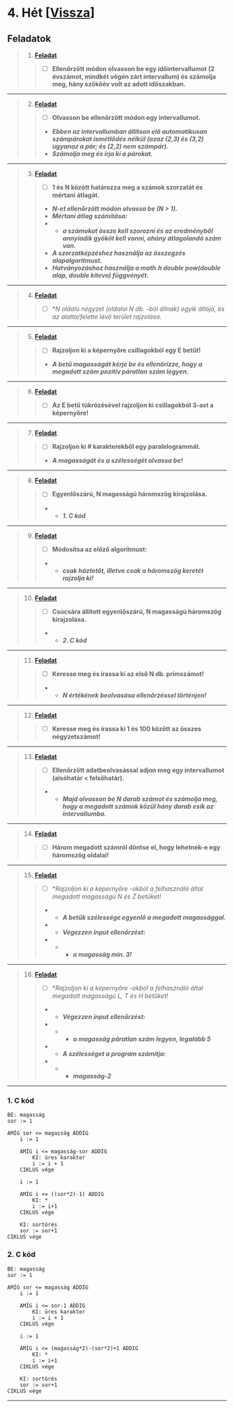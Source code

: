 # 4. Hét [[Vissza](https://github.com/OraveczJozsef/Miskolci_Egyetem/tree/main/Programoz%C3%A1s%20Alapjai/Szorgalmi%20Feladatok)]

## Feladatok
> 1. **[Feladat]()**
> > - [ ] **Ellenőrzött módon olvasson be egy időintervallumot (2 évszámot, mindkét végén zárt intervallum) és számolja meg, hány szökőév volt az adott időszakban.**
----
> 2. **[Feladat]()**
> > - [ ] **Olvasson be ellenőrzött módon egy intervallumot.**
> > - ***Ebben az intervallumban állítson elő automatikusan számpárokat ismétlődés nélkül (azaz (2,3) és (3,2) ugyanaz a pár; és (2,2) nem számpár).***
> > - ***Számolja meg és írja ki a párokat.***
----
> 3. **[Feladat]()**
> > - [ ] **1 és N között határozza meg a számok szorzatát és mértani átlagát.**
> > - ***N-et ellenőrzött módon olvassa be (N > 1).***
> > - ***Mértani átlag számítása:***
> > - - ***a számokat össze kell szorozni és az eredményből annyiadik gyököt kell vonni, ahány átlagolandó szám van.***
> > - ***A szorzatképzéshez használja az összegzés alapalgoritmust.***
> > - ***Hatványozáshoz használja a math.h double pow(double alap, double kitevo) függvényét.***
----
> 4. **[Feladat]()**
> > - [ ] **N oldalú négyzet (oldalai N db. *-ból állnak) egyik átlója, és az alatta/felette lévő terület rajzolása.**
----
> 5. **[Feladat]()**
> > - [ ] **Rajzoljon ki a képernyőre csillagokból egy E betűt!**
> > - ***A betű magasságát kérje be és ellenőrizze, hogy a megadott szám pozitív páratlan szám legyen.***
----
> 6. **[Feladat]()**
> > - [ ] **Az E betű tükrözésével rajzoljon ki csillagokból 3-ast a képernyőre!**
----
> 7. **[Feladat]()**
> > - [ ] **Rajzoljon ki # karakterekből egy paralelogrammát.**
> > - ***A magasságát és a szélességét olvassa be!***
----
> 8. **[Feladat]()**
> > - [ ] **Egyenlőszárú, N magasságú háromszög kirajzolása.**
> > - - ***1. C kód***
----
> 9. **[Feladat]()**
> > - [ ] **Módosítsa az előző algoritmust:**
> > - - ***csak háztetőt, illetve csak a háromszög keretét rajzolja ki!***
----
> 10. **[Feladat]()**
> > - [ ] **Csúcsára állított egyenlőszárú, N magasságú háromszög kirajzolása.**
> > - - ***2. C kód***
----
> 11. **[Feladat]()**
> > - [ ] **Keresse meg és írassa ki az első N db. prímszámot!**
> > - - ***N értékének beolvasása ellenőrzéssel történjen!***
----
> 12. **[Feladat]()**
> > - [ ] **Keresse meg és írassa ki 1 és 100 között az összes négyzetszámot!**
----
> 13. **[Feladat]()**
> > - [ ] **Ellenőrzött adatbeolvasással adjon meg egy intervallumot (alsóhatár < felsőhatár).**
> > - - ***Majd olvasson be N darab számot és számolja meg, hogy a megadott számok közül hány darab esik az intervallumba.***
----
> 14. **[Feladat]()**
> > - [ ] **Három megadott számról döntse el, hogy lehetnek-e egy háromszög oldalai!**
----
> 15. **[Feladat]()**
> > - [ ] **Rajzoljon ki a képernyőre *-okból a felhasználó által megadott magasságú N és Z betűket!**
> > - - ***A betűk szélessége egyenlő a megadott magassággal.***
> > - - ***Végezzen input ellenőrzést:***
> > - - - ***a magasság min. 3!***
----
> 16. **[Feladat]()**
> > - [ ] **Rajzoljon ki a képernyőre *-okból a felhasználó által megadott magasságú L, T és H betűket!**
> > - - ***Végezzen input ellenőrzést:***
> > - - - ***a magasság páratlan szám legyen, legalább 5***
> > - - ***A szélességet a program számítja:***
> > - - - ***magasság-2***
----

### 1. C kód
```
BE: magasság
sor := 1

AMÍG sor <= magasság ADDIG
    i := 1

    AMÍG i <= magasság-sor ADDIG
        KI: üres karakter
        i := i + 1
    CIKLUS vége

    i := 1

    AMÍG i <= ((sor*2)-1) ADDIG
        KI: *
        i := i+1
    CIKLUS vége

    KI: sortörés
    sor := sor+1
CIKLUS vége
```
### 2. C kód
```
BE: magasság
sor := 1

AMÍG sor <= magasság ADDIG
    i := 1

    AMÍG i <= sor-1 ADDIG
        KI: üres karakter
        i := i + 1
    CIKLUS vége

    i := 1

    AMÍG i <= (magasság*2)-(sor*2)+1 ADDIG
        KI: *
        i := i+1
    CIKLUS vége

    KI: sortörés
    sor := sor+1
CIKLUS vége
```
----

